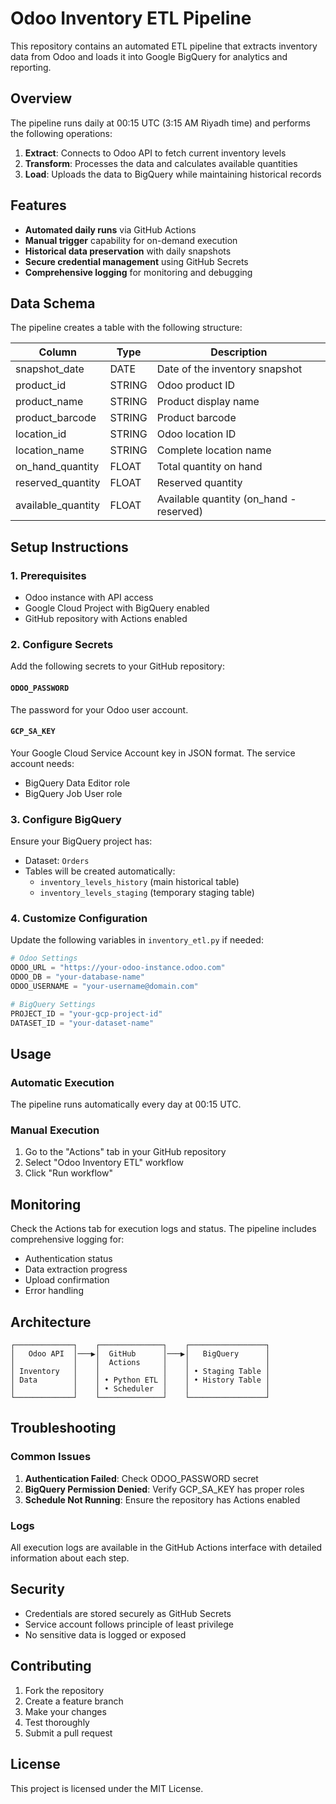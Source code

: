 # Odoo Inventory ETL Pipeline

This repository contains an automated ETL pipeline that extracts inventory data from Odoo and loads it into Google BigQuery for analytics and reporting.

## Overview

The pipeline runs daily at 00:15 UTC (3:15 AM Riyadh time) and performs the following operations:

1. **Extract**: Connects to Odoo API to fetch current inventory levels
2. **Transform**: Processes the data and calculates available quantities
3. **Load**: Uploads the data to BigQuery while maintaining historical records

## Features

- **Automated daily runs** via GitHub Actions
- **Manual trigger** capability for on-demand execution
- **Historical data preservation** with daily snapshots
- **Secure credential management** using GitHub Secrets
- **Comprehensive logging** for monitoring and debugging

## Data Schema

The pipeline creates a table with the following structure:

| Column | Type | Description |
|--------|------|-------------|
| snapshot_date | DATE | Date of the inventory snapshot |
| product_id | STRING | Odoo product ID |
| product_name | STRING | Product display name |
| product_barcode | STRING | Product barcode |
| location_id | STRING | Odoo location ID |
| location_name | STRING | Complete location name |
| on_hand_quantity | FLOAT | Total quantity on hand |
| reserved_quantity | FLOAT | Reserved quantity |
| available_quantity | FLOAT | Available quantity (on_hand - reserved) |

## Setup Instructions

### 1. Prerequisites

- Odoo instance with API access
- Google Cloud Project with BigQuery enabled
- GitHub repository with Actions enabled

### 2. Configure Secrets

Add the following secrets to your GitHub repository:

#### `ODOO_PASSWORD`
The password for your Odoo user account.

#### `GCP_SA_KEY` 
Your Google Cloud Service Account key in JSON format. The service account needs:
- BigQuery Data Editor role
- BigQuery Job User role

### 3. Configure BigQuery

Ensure your BigQuery project has:
- Dataset: `Orders`
- Tables will be created automatically:
  - `inventory_levels_history` (main historical table)
  - `inventory_levels_staging` (temporary staging table)

### 4. Customize Configuration

Update the following variables in `inventory_etl.py` if needed:

```python
# Odoo Settings
ODOO_URL = "https://your-odoo-instance.odoo.com"
ODOO_DB = "your-database-name"
ODOO_USERNAME = "your-username@domain.com"

# BigQuery Settings
PROJECT_ID = "your-gcp-project-id"
DATASET_ID = "your-dataset-name"
```

## Usage

### Automatic Execution
The pipeline runs automatically every day at 00:15 UTC.

### Manual Execution
1. Go to the "Actions" tab in your GitHub repository
2. Select "Odoo Inventory ETL" workflow
3. Click "Run workflow"

## Monitoring

Check the Actions tab for execution logs and status. The pipeline includes comprehensive logging for:
- Authentication status
- Data extraction progress
- Upload confirmation
- Error handling

## Architecture

```
┌─────────────┐    ┌──────────────┐    ┌─────────────────┐
│   Odoo API  │───▶│  GitHub      │───▶│   BigQuery      │
│             │    │  Actions     │    │                 │
│ Inventory   │    │              │    │ • Staging Table │
│ Data        │    │ • Python ETL │    │ • History Table │
│             │    │ • Scheduler  │    │                 │
└─────────────┘    └──────────────┘    └─────────────────┘
```

## Troubleshooting

### Common Issues

1. **Authentication Failed**: Check ODOO_PASSWORD secret
2. **BigQuery Permission Denied**: Verify GCP_SA_KEY has proper roles
3. **Schedule Not Running**: Ensure the repository has Actions enabled

### Logs
All execution logs are available in the GitHub Actions interface with detailed information about each step.

## Security

- Credentials are stored securely as GitHub Secrets
- Service account follows principle of least privilege
- No sensitive data is logged or exposed

## Contributing

1. Fork the repository
2. Create a feature branch
3. Make your changes
4. Test thoroughly
5. Submit a pull request

## License

This project is licensed under the MIT License.
